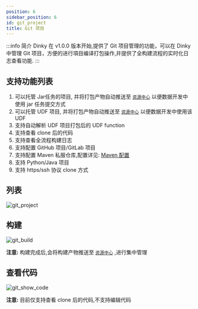 ```yaml
---
position: 6
sidebar_position: 6
id: git_project
title: Git 项目
---
```


:::info 简介
Dinky 在 v1.0.0 版本开始,提供了 Git 项目管理的功能，可以在 Dinky 中管理 Git 项目，方便的进行項目编译打包操作,并提供了全构建流程的实时化日志查看功能.
:::

## 支持功能列表
1. 可以托管 Jar任务的项目, 并将打包产物自动推送至 [`资源中心`](resource) 以便数据开发中使用 jar 任务提交方式
2. 可以托管 UDF 项目, 并将打包产物自动推送至 [`资源中心`](resource) 以便数据开发中使用该 UDF
3. 支持自动解析 UDF 项目打包后的 UDF function
4. 支持查看 clone 后的代码
5. 支持查看全流程构建日志
6. 支持配置 GitHub 项目/GitLab 项目
7. 支持配置 Maven 私服仓库,配置详见: [Maven 配置](../system_setting/global_settings/maven_setting)
8. 支持 Python/Java 项目
9. 支持 https/ssh 协议 clone 方式

## 列表
![git_project](http://www.aiwenmo.com/dinky/docs/test/git_project_list.png)

## 构建

![git_build](http://www.aiwenmo.com/dinky/docs/test/git.png)


**注意:** 构建完成后,会将构建产物推送至 [`资源中心`](resource_center) ,进行集中管理


## 查看代码

![git_show_code](http://www.aiwenmo.com/dinky/docs/test/git_show_code.png)

**注意:** 目前仅支持查看 clone 后的代码,不支持编辑代码